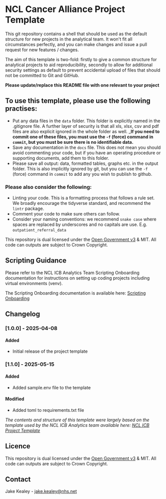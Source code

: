 # NCL Cancer Alliance Project Template

This git repository contains a shell that should be used as the default structure for new projects
in the analytical team.  It won't fit all circumstances perfectly, and you can make changes and issue a 
pull request for new features / changes.

The aim of this template is two-fold: firstly to give a common structure for analytical projects to aid
reproducibility, secondly to allow for additional security settings as default to prevent accidental upload of files that should not be committed to Git and GitHub.

__Please update/replace this README file with one relevant to your project__

## To use this template, please use the following practises:

* Put any data files in the `data` folder.  This folder is explicitly named in the .gitignore file.  A further layer of security is that all xls, xlsx, csv and pdf files are also explicit ignored in the whole folder as well.  ___If you need to commit one of these files, you must use the `-f` (force) command in `commit`, but you must be sure there is no identifiable data.__
* Save any documentation in the `docs` file.  This does not mean you should avoid commenting your code, but if you have an operating procedure or supporting documents, add them to this folder.
* Please save all output: data, formatted tables, graphs etc. in the output folder.  This is also implicitly ignored by git, but you can use the `-f` (force) command in `commit` to add any you wish to publish to github.


### Please also consider the following:
* Linting your code.  This is a formatting process that follows a rule set.  We broadly encourage the tidyverse standard, and recommend the `lintr` package.
* Comment your code to make sure others can follow.
* Consider your naming conventions: we recommend `snake case` where spaces are replaced by underscores and no capitals are use. E.g. `outpatient_referral_data`


This repository is dual licensed under the [Open Government v3]([https://www.nationalarchives.gov.uk/doc/open-government-licence/version/3/) & MIT. All code can outputs are subject to Crown Copyright.

## Scripting Guidance

Please refer to the NCL ICB Analytics Team Scripting Onboarding documentation for instructions on setting up coding projects including virtual environments (venv).

The Scripting Onboarding documentation is available here: [Scripting Onboarding](https://nhs.sharepoint.com/:f:/r/sites/msteams_3c6e53/Shared%20Documents/Data%20Science?csf=1&web=1&e=ArWnMM)

## Changelog

### [1.0.0] - 2025-04-08
#### Added
- Initial release of the project template

### [1.1.0] - 2025-05-15
#### Added
- Added sample.env file to the template
#### Modified
- Added toml to requirements.txt file

*The contents and structure of this template were largely based on the template used by the NCL ICB Analytics team available here: [NCL ICB Project Template](https://github.com/ncl-icb-analytics/ncl_project)*

## Licence
This repository is dual licensed under the [Open Government v3]([https://www.nationalarchives.gov.uk/doc/open-government-licence/version/3/) & MIT. All code can outputs are subject to Crown Copyright.

## Contact
Jake Kealey - jake.kealey@nhs.net
